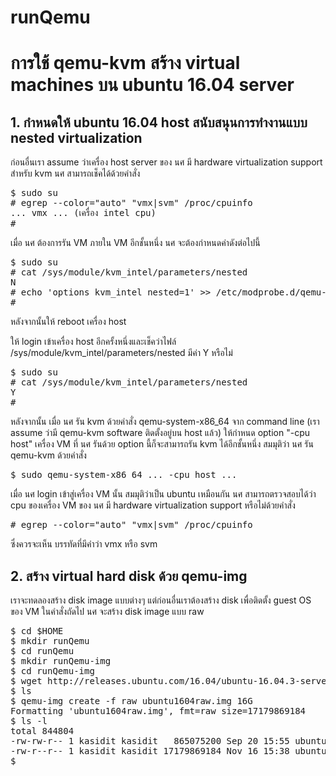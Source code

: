 # runQemu
<h1>การใช้ qemu-kvm สร้าง virtual machines บน ubuntu 16.04 server</h1>

<h2>1. กำหนดให้ ubuntu 16.04 host สนับสนุนการทำงานแบบ nested virtualization</h2>
<p><p>
ก่อนอื่นเรา assume ว่าเครื่อง host server ของ นศ มี hardware virtualization support สำหรับ kvm นศ สามารถเช็คได้ด้วยคำสั่ง 
<pre>
$ sudo su
# egrep --color="auto" "vmx|svm" /proc/cpuinfo
... vmx ... (เครื่อง intel cpu)
#
</pre>
<p><p>
เมื่อ นศ ต้องการรัน VM ภายใน VM อีกชั้นหนึ่ง นศ จะต้องกำหนดค่าดังต่อไปนี้
<p><p>
<pre>
$ sudo su
# cat /sys/module/kvm_intel/parameters/nested 
N
# echo 'options kvm_intel nested=1' >> /etc/modprobe.d/qemu-system-x86.conf 
#
</pre>
หลังจากนั้นให้ reboot เครื่อง host 
<p><p>
ให้ login เข้าเครื่อง host อีกครั้งหนึ่งและเช็คว่าไฟล์ /sys/module/kvm_intel/parameters/nested มีค่า Y หรือไม่
<p><p>
<pre>
$ sudo su
# cat /sys/module/kvm_intel/parameters/nested
Y
#
</pre>
<p><p>
หลังจากนั้น เมื่อ นศ รัน kvm ด้วยคำสั่ง qemu-system-x86_64 จาก command line (เรา assume ว่ามี qemu-kvm software ติดตั้งอยู่บน host แล้ว) ให้กำหนด option "-cpu host" เครื่อง VM ที่ นศ รันด้วย option นี้ก็จะสามารถรัน kvm ได้อีกชั้นหนึ่ง สมมุติว่า นศ รัน qemu-kvm ด้วยคำสั่ง
<pre>
$ sudo qemu-system-x86_64 ... -cpu host ...
</pre>
เมื่อ นศ login เข้าสู่เครื่อง VM นั้น สมมุติว่าเป็น ubuntu เหมือนกัน นศ สามารถตรวจสอบได้ว่า cpu ของเครื่อง VM ของ นศ มี hardware virtualization support หรือไม่ด้วยคำสั่ง
<p><p>
<pre>
# egrep --color="auto" "vmx|svm" /proc/cpuinfo
</pre>
<p><p>
ซึ่งควรจะเห็น บรรทัดที่มีคำว่า vmx หรือ svm
<p><p>
<h2>2. สร้าง virtual hard disk ด้วย qemu-img</h2>
<p><p>
เราจะทดลองสร้าง disk image แบบต่างๆ แต่ก่อนอื่นเราต้องสร้าง disk เพื่อติดตั้ง guest OS ของ VM ในคำสั่งถัดไป นศ จะสร้าง disk image แบบ raw 
<p><p>
<pre>
$ cd $HOME
$ mkdir runQemu
$ cd runQemu
$ mkdir runQemu-img 
$ cd runQemu-img
$ wget http://releases.ubuntu.com/16.04/ubuntu-16.04.3-server-amd64.iso
$ ls
$ qemu-img create -f raw ubuntu1604raw.img 16G
Formatting 'ubuntu1604raw.img', fmt=raw size=17179869184
$ ls -l
total 844804
-rw-rw-r-- 1 kasidit kasidit   865075200 Sep 20 15:55 ubuntu-16.04.3-server-amd64.iso
-rw-r--r-- 1 kasidit kasidit 17179869184 Nov 16 15:38 ubuntu1604raw.img
$
</pre>
<p><p>
  

